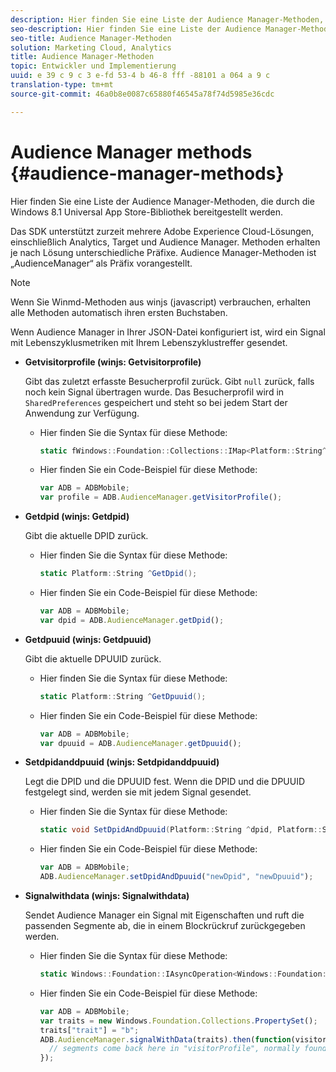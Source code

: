 ```yaml
---
description: Hier finden Sie eine Liste der Audience Manager-Methoden, die durch die Windows 8.1 Universal App Store-Bibliothek bereitgestellt werden.
seo-description: Hier finden Sie eine Liste der Audience Manager-Methoden, die durch die Windows 8.1 Universal App Store-Bibliothek bereitgestellt werden.
seo-title: Audience Manager-Methoden
solution: Marketing Cloud, Analytics
title: Audience Manager-Methoden
topic: Entwickler und Implementierung
uuid: e 39 c 9 c 3 e-fd 53-4 b 46-8 fff -88101 a 064 a 9 c
translation-type: tm+mt
source-git-commit: 46a0b8e0087c65880f46545a78f74d5985e36cdc

---
```



# Audience Manager methods {#audience-manager-methods}

Hier finden Sie eine Liste der Audience Manager-Methoden, die durch die Windows 8.1 Universal App Store-Bibliothek bereitgestellt werden.

Das SDK unterstützt zurzeit mehrere Adobe Experience Cloud-Lösungen, einschließlich Analytics, Target und Audience Manager. Methoden erhalten je nach Lösung unterschiedliche Präfixe. Audience Manager-Methoden ist „AudienceManager“ als Präfix vorangestellt.

>[!NOTE]
>
>Wenn Sie Winmd-Methoden aus winjs (javascript) verbrauchen, erhalten alle Methoden automatisch ihren ersten Buchstaben.

Wenn Audience Manager in Ihrer JSON-Datei konfiguriert ist, wird ein Signal mit Lebenszyklusmetriken mit Ihrem Lebenszyklustreffer gesendet.

* **Getvisitorprofile (winjs: Getvisitorprofile)**

   Gibt das zuletzt erfasste Besucherprofil zurück. Gibt `null` zurück, falls noch kein Signal übertragen wurde. Das Besucherprofil wird in `SharedPreferences` gespeichert und steht so bei jedem Start der Anwendung zur Verfügung.

   * Hier finden Sie die Syntax für diese Methode:

      ```csharp
      static fWindows::Foundation::Collections::IMap<Platform::String^, Platform::Object^> ^GetVisitorProfile();
      ```

   * Hier finden Sie ein Code-Beispiel für diese Methode:

      ```js
      var ADB = ADBMobile; 
      var profile = ADB.AudienceManager.getVisitorProfile();
      ```

* **Getdpid (winjs: Getdpid)**

   Gibt die aktuelle DPID zurück.

   * Hier finden Sie die Syntax für diese Methode:

      ```csharp
      static Platform::String ^GetDpid();
      ```

   * Hier finden Sie ein Code-Beispiel für diese Methode:

      ```js
      var ADB = ADBMobile; 
      var dpid = ADB.AudienceManager.getDpid();
      ```

* **Getdpuuid (winjs: Getdpuuid)**

   Gibt die aktuelle DPUUID zurück.

   * Hier finden Sie die Syntax für diese Methode:

      ```csharp
      static Platform::String ^GetDpuuid();
      ```

   * Hier finden Sie ein Code-Beispiel für diese Methode:

      ```js
      var ADB = ADBMobile; 
      var dpuuid = ADB.AudienceManager.getDpuuid();
      ```

* **Setdpidanddpuuid (winjs: Setdpidanddpuuid)**

   Legt die DPID und die DPUUID fest. Wenn die DPID und die DPUUID festgelegt sind, werden sie mit jedem Signal gesendet.

   * Hier finden Sie die Syntax für diese Methode:

      ```csharp
      static void SetDpidAndDpuuid(Platform::String ^dpid, Platform::String ^dpuuid); 
      ```

   * Hier finden Sie ein Code-Beispiel für diese Methode:

      ```js
      var ADB = ADBMobile; 
      ADB.AudienceManager.setDpidAndDpuuid("newDpid", "newDpuuid");
      ```

* **Signalwithdata (winjs: Signalwithdata)**

   Sendet Audience Manager ein Signal mit Eigenschaften und ruft die passenden Segmente ab, die in einem Blockrückruf zurückgegeben werden.

   * Hier finden Sie die Syntax für diese Methode:

      ```csharp
      static Windows::Foundation::IAsyncOperation<Windows::Foundation::Collections::IMap<Platform::String^, Platform::Object> > ^SignalWithData(Windows::Foundation::Collections::IMap<Platform::String^, Platform::Object^> ^data);
      ```

   * Hier finden Sie ein Code-Beispiel für diese Methode:

      ```js
      var ADB = ADBMobile; 
      var traits = new Windows.Foundation.Collections.PropertySet(); 
      traits["trait"] = "b"; 
      ADB.AudienceManager.signalWithData(traits).then(function(visitorProfile) { 
        // segments come back here in "visitorProfile", normally found in the "segs" object of your json 
      }); 
      ```

